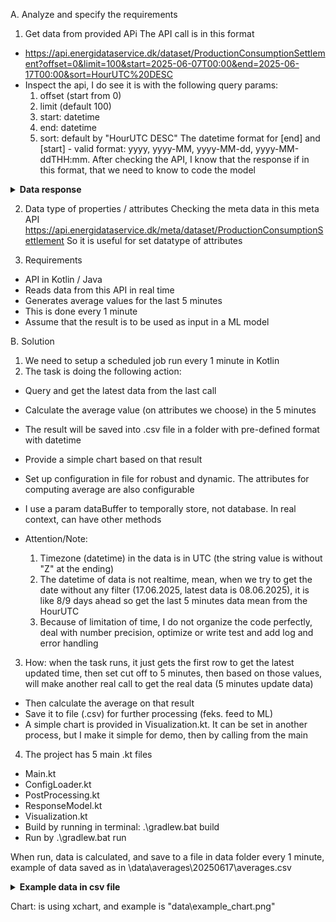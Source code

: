 A. Analyze and specify the requirements
1. Get data from provided APi 
The API call is in this format
  - https://api.energidataservice.dk/dataset/ProductionConsumptionSettlement?offset=0&limit=100&start=2025-06-07T00:00&end=2025-06-17T00:00&sort=HourUTC%20DESC
  - Inspect the api, I do see it is with the following query params:
    1. offset (start from 0)
    2. limit (default 100)
    3. start: datetime
    4. end: datetime
    5. sort: default by "HourUTC DESC"
The datetime format for [end] and [start] - valid format: yyyy, yyyy-MM, yyyy-MM-dd, yyyy-MM-ddTHH:mm.
After checking the API, I know that the response if in this format, that we need to know to code the model

<details> <summary><strong>Data response</strong></summary>
{
  "total": 358240,
  "sort": "HourUTC DESC",
  "limit": 100,
  "dataset": "ProductionConsumptionSettlement",
  "records": [
    {
      "HourUTC": "2025-06-06T04:00:00",
      "HourDK": "2025-06-06T06:00:00",
      "PriceArea": "DK1",
      "CentralPowerMWh": 5.108670,
      "LocalPowerMWh": 95.071576,
      "CommercialPowerMWh": 63.143923,
      "LocalPowerSelfConMWh": 52.683792,
      "OffshoreWindLt100MW_MWh": 110.087382,
      "OffshoreWindGe100MW_MWh": 453.699088,
      "OnshoreWindLt50kW_MWh": 1.320471,
      "OnshoreWindGe50kW_MWh": 503.008770,
      "HydroPowerMWh": 1.202952,
      "SolarPowerLt10kW_MWh": 1.766157,
      "SolarPowerGe10Lt40kW_MWh": 0.357542,
      "SolarPowerGe40kW_MWh": 58.275288,
      "SolarPowerSelfConMWh": 3.152441,
      "UnknownProdMWh": 0.594790,
      "ExchangeNO_MWh": -243.407600,
      "ExchangeSE_MWh": 605.672000,
      "ExchangeGE_MWh": 1560.030000,
      "ExchangeNL_MWh": 1.611000,
      "ExchangeGB_MWh": -986.425988,
      "ExchangeGreatBelt_MWh": -0.300000,
      "GrossConsumptionMWh": 2286.652254,
      "GridLossTransmissionMWh": 67.555762,
      "GridLossInterconnectorsMWh": 8.446600,
      "GridLossDistributionMWh": 68.872520,
      "PowerToHeatMWh": 65.256634
    }
  ]
}

</details>

2. Data type of properties / attributes
Checking the meta data in this  meta API https://api.energidataservice.dk/meta/dataset/ProductionConsumptionSettlement
So it is useful for set datatype of attributes

3. Requirements
- API in Kotlin / Java
- Reads data from this API in real time
- Generates average values for the last 5 minutes
- This is done every 1 minute
- Assume that the result is to be used as input in a ML model

B. Solution
1. We need to setup a scheduled job run every 1 minute in Kotlin
2. The task is doing the following action:
- Query and get the latest data from the last call
- Calculate the average value (on attributes we choose) in the 5 minutes 
- The result will be saved into .csv file in a folder with pre-defined format with datetime
- Provide a simple chart based on that result
- Set up configuration in file for robust and dynamic. The attributes for computing average are also configurable
- I use a param dataBuffer to temporally store, not database. In real context, can have other methods


- Attention/Note: 
  1. Timezone (datetime) in the data is in UTC (the string value is without "Z" at the ending)
  2. The datetime of data is not realtime, mean, when we try to get the date without any filter (17.06.2025, latest data is 08.06.2025), it is like 8/9 days ahead
  so get the last 5 minutes data mean from the HourUTC   
  3. Because of limitation of time, I do not organize the code perfectly, deal with number precision, optimize or write test and add log and error handling

3. How: when the task runs, it just gets the first row to get the latest updated time, then set cut off to 5 minutes, 
then based on those values, will make another real call to get the real data (5 minutes update data)
- Then calculate the average on that result
- Save it to file (.csv) for further processing (feks. feed to ML)
- A simple chart is provided in Visualization.kt. It can be set in another process, but I make it simple for demo, then  by calling from the main

4. The project has 5 main .kt files 
- Main.kt
- ConfigLoader.kt
- PostProcessing.kt
- ResponseModel.kt
- Visualization.kt
- Build by running in terminal:  .\gradlew.bat build 
- Run by .\gradlew.bat run 

When run, data is calculated, and save to a file in data folder every 1 minute, example of data saved as in \data\averages\20250617\averages.csv

<details> <summary><strong>Example data in csv file</strong></summary>
runtime,timestamp,CentralPowerMWh,LocalPowerMWh,CommercialPowerMWh
2025-06-17T16:18,2025-06-08T06:00,23.051769999999998,52.6545175,57.007275
2025-06-17T16:19,2025-06-08T06:00,23.051769999999998,52.6545175,57.007275
2025-06-17T16:37,2025-06-08T06:00,23.051769999999998,52.6545175,57.007275
2025-06-17T16:43,2025-06-08T06:00,23.051769999999998,52.6545175,57.007275
</details>

Chart: is using xchart, and example is "data\example_chart.png"